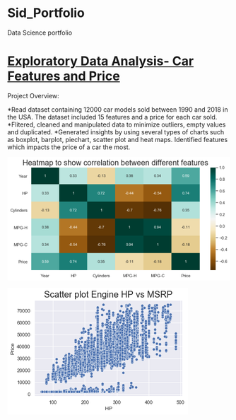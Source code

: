 # Sid_Portfolio
Data Science portfolio

# [Exploratory Data Analysis- Car Features and Price](https://github.com/sijujusi/Car-Features-and-Price) 
Project Overview:

*Read dataset containing 12000 car models sold between 1990 and 2018 in the USA. The dataset included 15 features and a price for each car sold.
*Flitered, cleaned and manipulated data to minimize outliers, empty values and duplicated.
*Generated insights by using several types of charts such as boxplot, barplot, piechart, scatter plot and heat maps.
Identified features which impacts the price of a car the most.

![](/images/heatmap.png)

![](/images/price_vs_HP.png)

